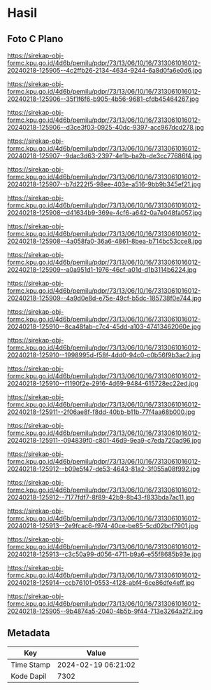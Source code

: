 # Hasil

## Foto C Plano

https://sirekap-obj-formc.kpu.go.id/4d6b/pemilu/pdpr/73/13/06/10/16/7313061016012-20240218-125905--4c2ffb26-2134-4634-9244-6a8d0fa6e0d6.jpg

https://sirekap-obj-formc.kpu.go.id/4d6b/pemilu/pdpr/73/13/06/10/16/7313061016012-20240218-125906--35f1f6f6-b905-4b56-9681-cfdb45464267.jpg

https://sirekap-obj-formc.kpu.go.id/4d6b/pemilu/pdpr/73/13/06/10/16/7313061016012-20240218-125906--d3ce3f03-0925-40dc-9397-acc967dcd278.jpg

https://sirekap-obj-formc.kpu.go.id/4d6b/pemilu/pdpr/73/13/06/10/16/7313061016012-20240218-125907--9dac3d63-2397-4e1b-ba2b-de3cc77686f4.jpg

https://sirekap-obj-formc.kpu.go.id/4d6b/pemilu/pdpr/73/13/06/10/16/7313061016012-20240218-125907--b7d222f5-98ee-403e-a516-9bb9b345ef21.jpg

https://sirekap-obj-formc.kpu.go.id/4d6b/pemilu/pdpr/73/13/06/10/16/7313061016012-20240218-125908--d41634b9-369e-4cf6-a642-0a7e048fa057.jpg

https://sirekap-obj-formc.kpu.go.id/4d6b/pemilu/pdpr/73/13/06/10/16/7313061016012-20240218-125908--4a058fa0-36a6-4861-8bea-b714bc53cce8.jpg

https://sirekap-obj-formc.kpu.go.id/4d6b/pemilu/pdpr/73/13/06/10/16/7313061016012-20240218-125909--a0a951d1-1976-46cf-a01d-d1b3114b6224.jpg

https://sirekap-obj-formc.kpu.go.id/4d6b/pemilu/pdpr/73/13/06/10/16/7313061016012-20240218-125909--4a9d0e8d-e75e-49cf-b5dc-185738f0e744.jpg

https://sirekap-obj-formc.kpu.go.id/4d6b/pemilu/pdpr/73/13/06/10/16/7313061016012-20240218-125910--8ca48fab-c7c4-45dd-a103-47413462060e.jpg

https://sirekap-obj-formc.kpu.go.id/4d6b/pemilu/pdpr/73/13/06/10/16/7313061016012-20240218-125910--1998995d-f58f-4dd0-94c0-c0b56f9b3ac2.jpg

https://sirekap-obj-formc.kpu.go.id/4d6b/pemilu/pdpr/73/13/06/10/16/7313061016012-20240218-125910--f1190f2e-2916-4d69-9484-615728ec22ed.jpg

https://sirekap-obj-formc.kpu.go.id/4d6b/pemilu/pdpr/73/13/06/10/16/7313061016012-20240218-125911--2f06ae8f-f8dd-40bb-b11b-77f4aa68b000.jpg

https://sirekap-obj-formc.kpu.go.id/4d6b/pemilu/pdpr/73/13/06/10/16/7313061016012-20240218-125911--094839f0-c801-46d9-9ea9-c7eda720ad96.jpg

https://sirekap-obj-formc.kpu.go.id/4d6b/pemilu/pdpr/73/13/06/10/16/7313061016012-20240218-125912--b09e5f47-de53-4643-81a2-3f055a08f992.jpg

https://sirekap-obj-formc.kpu.go.id/4d6b/pemilu/pdpr/73/13/06/10/16/7313061016012-20240218-125912--7177fdf7-8f89-42b9-8b43-f833bda7ac11.jpg

https://sirekap-obj-formc.kpu.go.id/4d6b/pemilu/pdpr/73/13/06/10/16/7313061016012-20240218-125913--2e9fcac6-f974-40ce-be85-5cd02bcf7901.jpg

https://sirekap-obj-formc.kpu.go.id/4d6b/pemilu/pdpr/73/13/06/10/16/7313061016012-20240218-125913--c3c50a99-d056-4711-b9a6-e55f8685b93e.jpg

https://sirekap-obj-formc.kpu.go.id/4d6b/pemilu/pdpr/73/13/06/10/16/7313061016012-20240218-125914--ccb76101-0553-4128-abf4-6ce86dfe4eff.jpg

https://sirekap-obj-formc.kpu.go.id/4d6b/pemilu/pdpr/73/13/06/10/16/7313061016012-20240218-125905--9b4874a5-2040-4b5b-9f44-713e3264a2f2.jpg


## Metadata

| Key        | Value               |
| ---------- | ------------------- |
| Time Stamp | 2024-02-19 06:21:02 |
| Kode Dapil | 7302                |




